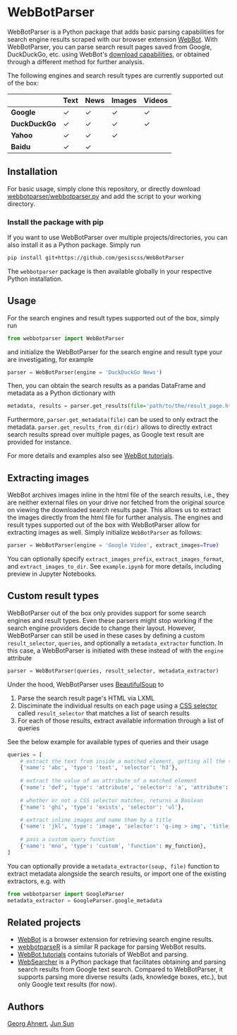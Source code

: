 # WebBotParser

WebBotParser is a Python package that adds basic parsing capabilities for search engine results scraped with our browser extension [WebBot](https://github.com/gesiscss/WebBot).
With WebBotParser, you can parse search result pages saved from Google, DuckDuckGo, etc. using WebBot's [download capabilities](https://github.com/gesiscss/WebBot#-saving-search-results), or obtained through a different method for further analysis.

The following engines and search result types are currently supported out of the box:

|                | Text | News | Images | Videos |
|----------------|------|------|--------|--------|
| **Google**     | ✓    | ✓    | ✓      | ✓      |
| **DuckDuckGo** | ✓    | ✓    | ✓      | ✓      |
| **Yahoo**      | ✓    | ✓    | ✓
| **Baidu**      | ✓    | ✓

## Installation

For basic usage, simply clone this repository, or directly download [webbotparser/webbotparser.py](./webbotparser/webbotparser.py) and add the script to your working directory.

### Install the package with pip

If you want to use WebBotParser over multiple projects/directories, you can also install it as a Python package. Simply run
```sh
pip install git+https://github.com/gesiscss/WebBotParser
```
The `webbotparser` package is then available globally in your respective Python installation.

## Usage

For the search engines and result types supported out of the box, simply run
```python
from webbotparser import WebBotParser
```
and initialize the WebBotParser for the search engine and result type your are investigating, for example
```python
parser = WebBotParser(engine = 'DuckDuckGo News')
```
Then, you can obtain the search results as a pandas DataFrame and metadata as a Python dictionary with
```python
metadata, results = parser.get_results(file='path/to/the/result_page.html')
```
Furthermore, `parser.get_metadata(file)` can be used to only extract the metadata. `parser.get_results_from_dir(dir)` allows to directly extract search results spread over multiple pages, as Google text result are provided for instance.

For more details and examples also see [WebBot tutorials](https://github.com/gesiscss/WebBot-tutorials).

## Extracting images

WebBot archives images inline in the html file of the search results, i.e., they are neither external files on your drive nor fetched from the original source on viewing the downloaded search results page. This allows us to extract the images directly from the html file for further analysis. The engines and result types supported out of the box with WebBotParser allow for extracting images as well. Simply initialize `WebBotParser` as follows:
```python
parser = WebBotParser(engine = 'Google Video', extract_images=True)
```
You can optionally specify `extract_images_prefix`, `extract_images_format`, and `extract_images_to_dir`. See `example.ipynb` for more details, including preview in Jupyter Notebooks.

## Custom result types

WebBotParser out of the box only provides support for some search engines and result types. Even these parsers might stop working if the search engine providers decide to change their layout. However, WebBotParser can still be used in these cases by defining a custom `result_selector`, `queries`, and optionally a `metadata_extractor` function. In this case, a WebBotParser is initiated with these instead of with the `engine` attribute
```python
parser = WebBotParser(queries, result_selector, metadata_extractor)
```

Under the hood, WebBotParser uses [BeautifulSoup](https://beautiful-soup-4.readthedocs.io/en/latest/index.html) to

1. Parse the search result page's HTML via LXML
2. Disciminate the individual results on each page using a [CSS selector](https://beautiful-soup-4.readthedocs.io/en/latest/index.html#css-selectors) called `result_selector` that matches a list of search results
3. For each of those results, extract available information through a list of queries

See the below example for available types of queries and their usage
```python
queries = [
    # extract the text from inside a matched element, getting all the text over all its children
    {'name': 'abc', 'type': 'text', 'selector': 'h3'},
    
    # extract the value of an attribute of a matched element
    {'name': 'def', 'type': 'attribute', 'selector': 'a', 'attribute': 'href'},
    
    # whether or not a CSS selector matches, returns a Boolean
    {'name': 'ghi', 'type': 'exists', 'selector': 'ul'},

    # extract inline images and name them by a title
    {'name': 'jkl', 'type': 'image', 'selector': 'g-img > img', 'title_selector': 'h3'}
    
    # pass a custom query function
    {'name': 'mno', 'type': 'custom', 'function': my_function},
]
```

You can optionally provide a `metadata_extractor(soup, file)` function to extract metadata alongside the search results, or import one of the existing extractors, e.g. with
```python
from webbotparser import GoogleParser
metadata_extractor = GoogleParser.google_metadata
```

## Related projects

* [WebBot](https://github.com/gesiscss/WebBot) is a browser extension for retrieving search engine results.
* [webbotparseR](https://github.com/schochastics/webbotparseR) is a similar R package for parsing WebBot results.
* [WebBot tutorials](https://github.com/gesiscss/WebBot-tutorials) contains tutorials of WebBot and parsing.
* [WebSearcher](https://github.com/gitronald/WebSearcher) is a Python package that facilitates obtaining and parsing search results from Google text search. Compared to WebBotParser, it supports parsing more diverse results (ads, knowledge boxes, etc.), but only Google text results (for now).

## Authors

[Georg Ahnert](https://github.com/wanLo), [Jun Sun](https://github.com/yfiua)
